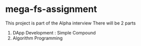 # mega-fs-assignment

This project is part of the Alpha interview
  There will be 2 parts
  1) DApp Development : Simple Compound
  2) Algorithm Programming
  
